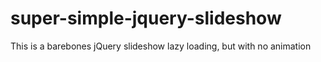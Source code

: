 # super-simple-jquery-slideshow
This is a barebones jQuery slideshow lazy loading, but with no animation

